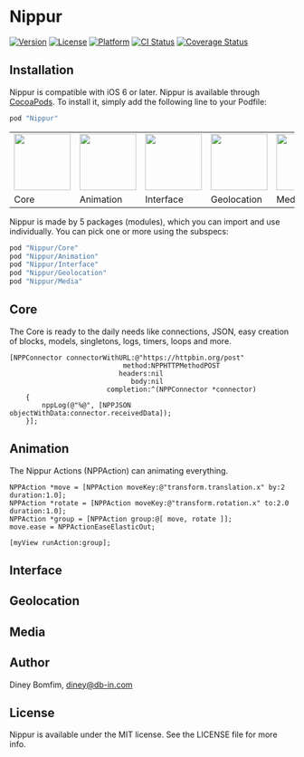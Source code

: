 # Nippur

[![Version](https://img.shields.io/cocoapods/v/Nippur.svg?style=flat)](http://cocoapods.org/pods/Nippur)
[![License](https://img.shields.io/cocoapods/l/Nippur.svg?style=flat)](http://cocoapods.org/pods/Nippur)
[![Platform](https://img.shields.io/cocoapods/p/Nippur.svg?style=flat)](http://cocoapods.org/pods/Nippur)
[![CI Status](https://img.shields.io/travis/dineybomfim/Nippur.svg?style=flat)](https://travis-ci.org/dineybomfim/Nippur)
[![Coverage Status](https://img.shields.io/coveralls/dineybomfim/Nippur.svg?style=flat)](https://coveralls.io/r/dineybomfim/Nippur)

## Installation

Nippur is compatible with iOS 6 or later.
Nippur is available through [CocoaPods](http://cocoapods.org/pods/Nippur). To install
it, simply add the following line to your Podfile:

```ruby
pod "Nippur"
```

<table style="text-align=center;">
	<tr>
		<td><img src="http://db-in.com/nippur/images/logo_small.png" width="100" height="100"></td>
		<td><img src="http://db-in.com/nippur/images/logo_animation_small.png" width="100" height="100"></td>
		<td><img src="http://db-in.com/nippur/images/logo_interface_small.png" width="100" height="100"></td>
		<td><img src="http://db-in.com/nippur/images/logo_geolocation_small.png" width="100" height="100"></td>
		<td><img src="http://db-in.com/nippur/images/logo_media_small.png" width="100" height="100"></td>
	</tr>
	<tr>
		<td>Core</td>
		<td>Animation</td>
		<td>Interface</td>
		<td>Geolocation</td>
		<td>Media</td>
	</tr>
</table>

Nippur is made by 5 packages (modules), which you can import and use individually.
You can pick one or more using the subspecs:

```ruby
pod "Nippur/Core"
pod "Nippur/Animation"
pod "Nippur/Interface"
pod "Nippur/Geolocation"
pod "Nippur/Media"
```

## Core
The Core is ready to the daily needs like connections, JSON, easy creation of blocks, models, singletons, logs, timers, loops and more.

```objc
[NPPConnector connectorWithURL:@"https://httpbin.org/post"
							method:NPPHTTPMethodPOST
						   headers:nil
							  body:nil
						completion:^(NPPConnector *connector)
	{
		nppLog(@"%@", [NPPJSON objectWithData:connector.receivedData]);
	}];
```

## Animation
The Nippur Actions (NPPAction) can animating everything.

```objc
NPPAction *move = [NPPAction moveKey:@"transform.translation.x" by:2 duration:1.0];
NPPAction *rotate = [NPPAction moveKey:@"transform.rotation.x" to:2.0 duration:1.0];
NPPAction *group = [NPPAction group:@[ move, rotate ]];
move.ease = NPPActionEaseElasticOut;

[myView runAction:group];
```

## Interface

## Geolocation

## Media

## Author

Diney Bomfim, diney@db-in.com

## License

Nippur is available under the MIT license. See the LICENSE file for more info.
